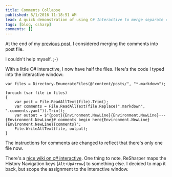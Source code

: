 ```yaml
---
title: Comments Collapse
published: 8/1/2016 11:18:51 AM
lead: A quick demonstration of using C# Interactive to merge separate comment YAML files into their corresponding blog post files, reducing file management overhead.
tags: [blog, csharp]
comments: []
---
```

At the end of my [previous post], I considered merging the comments into post file. 

I couldn't help myself. ;-)

With a little C# interactive, I now have half the files. Here's the code I typed into the interactive window:

    var files = Directory.EnumerateFiles(@"content/posts/", "*.markdown");

    foreach (var file in files)
    {
        var post = File.ReadAllText(file).Trim();
        var comments = File.ReadAllText(file.Replace(".markdown", ".comments.yaml")).Trim();
        var output = $"{post}{Environment.NewLine}{Environment.NewLine}---{Environment.NewLine}# comments begin here{Environment.NewLine}{Environment.NewLine}{comments}";
        File.WriteAllText(file, output);
    }

The instructions for comments are changed to reflect that there's only one file now. 

There's a [nice wiki on c# interactive]. One thing to note, ReSharper maps the History Navigation keys [`Alt+UpArrow`] to something else. I decided to map it back, but scope the assignment to the interactive window.

[previous post]: /winning-with-c-sharp-interactive
[nice wiki on c# interactive]: https://github.com/dotnet/roslyn/wiki/Interactive-Window

